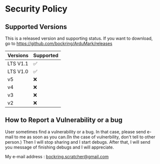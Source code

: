 # Security Policy

## Supported Versions

This is a released version and supporting status.
If you want to download, go to https://github.com/bockring/ArduMark/releases

| Versions | Supported          |
| -------- | ------------------ |
| LTS V1.1 | :white_check_mark: |
| LTS V1.0 | :white_check_mark: |
|    v5    |        :x:         |
|    v4    |        :x:         |
|    v3    |        :x:         |
|    v2    |        :x:         |

## How to Report a Vulnerability or a bug

User sometimes find a vulnerability or a bug. In that case, please send e-mail to me as soon as you can.(In the case of vulnerbility, don't tell to other person.)
Then I will stop sharing and I start debugs. After that, I will send you message of finishing debugs and I will appreciate.

My e-mail address : bockring.scratcher@gmail.com
